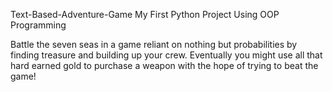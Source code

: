  Text-Based-Adventure-Game
My First Python Project Using OOP Programming

Battle the seven seas in a game reliant on nothing but probabilities by finding treasure and building up your crew.
Eventually you might use all that hard earned gold to purchase a weapon with the hope of trying to beat the game!
